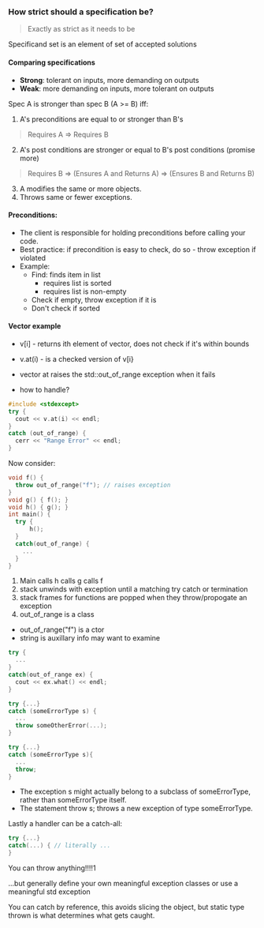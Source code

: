 ### How strict should a specification be?
> Exactly as strict as it needs to be

Specificand set is an element of set of accepted solutions

#### Comparing specifications
- **Strong**: tolerant on inputs, more demanding on outputs
- **Weak**: more demanding on inputs, more tolerant on outputs

Spec A is stronger than spec B (A >= B) iff:
1. A's preconditions are equal to or stronger than B's
> Requires A => Requires B
2. A's post conditions are stronger or equal to B's post conditions (promise more)
> Requires B => (Ensures A and Returns A) => (Ensures B and Returns B)
3. A modifies the same or more objects.
4. Throws same or fewer exceptions.

#### Preconditions:
- The client is responsible for holding preconditions before calling your code.
- Best practice: if precondition is easy to check, do so - throw exception if violated
- Example:
  - Find: finds item in list
    - requires list is sorted 
    - requires list is non-empty
  - Check if empty, throw exception if it is
  - Don't check if sorted

#### Vector example
- v[i] - returns ith element of vector, does not check if it's within bounds
- v.at(i) - is a checked version of v[i}

- vector<t> at raises the std::out_of_range exception when it fails
- how to handle?
```cpp
#include <stdexcept>
try {
  cout << v.at(i) << endl;
}
catch (out_of_range) {
  cerr << "Range Error" << endl;
}
```
Now consider:
```cpp
void f() {
  throw out_of_range("f"); // raises exception
}
void g() { f(); }
void h() { g(); }
int main() {
  try {
      h();
  }
  catch(out_of_range) {
    ...
  }
}
```
1. Main calls h calls g calls f
2. stack unwinds with exception until a matching try catch or termination
3. stack frames for functions are popped when they throw/propogate an exception
4. out_of_range is a class
  - out_of_range("f") is a ctor
  - string is auxillary info may want to examine

```cpp
try {
  ...
}
catch(out_of_range ex) {
  cout << ex.what() << endl;
}

try {...}
catch (someErrorType s) {
  ...
  throw someOtherError(...);
}

try {...}
catch (someErrorType s){
  ...
  throw;
}
```
- The exception s might actually belong to a subclass of someErrorType,  rather than someErrorType itself.
- The statement throw s; throws a new exception of type someErrorType.


Lastly a handler can be a catch-all:
```cpp
try {...}
catch(...) { // literally ... 
}
```
You can throw anything!!!!1


...but generally define your own meaningful exception classes or use a meaningful std exception


You can catch by reference, this avoids slicing the object, but static type thrown is what determines what gets caught.
